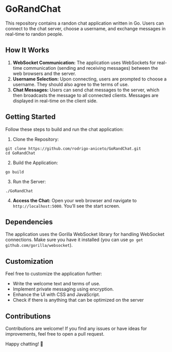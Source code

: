 # GoRandChat
This repository contains a randon chat application written in Go. Users can connect to the chat server, choose a username, and exchange messages in real-time to randon people.

## How It Works
1. **WebSocket Communication:** The application uses WebSockets for real-time communication (sending and receiving messages) between the web browsers and the server.
2. **Username Selection:** Upon connecting, users are prompted to choose a username. They should also agree to the terms of use.
3. **Chat Messages:** Users can send chat messages to the server, which then broadcasts the message to all connected clients. Messages are displayed in real-time on the client side.

## Getting Started
Follow these steps to build and run the chat application:

1. Clone the Repository:
```
git clone https://github.com/rodrigo-aniceto/GoRandChat.git
cd GoRandChat
```

2. Build the Application:
```
go build
```
3. Run the Server:
```
./GoRandChat
```

4. **Access the Chat:** Open your web browser and navigate to `http://localhost:5000`. You’ll see the start screen.
   
## Dependencies
The application uses the Gorilla WebSocket library for handling WebSocket connections. Make sure you have it installed (you can use `go get github.com/gorilla/websocket`).

## Customization
Feel free to customize the application further:

- Write the welcome text and terms of use.
- Implement private messaging using encryption.
- Enhance the UI with CSS and JavaScript.
- Check if there is anything that can be optimized on the server

## Contributions
Contributions are welcome! If you find any issues or have ideas for improvements, feel free to open a pull request.

Happy chatting! 🚀
